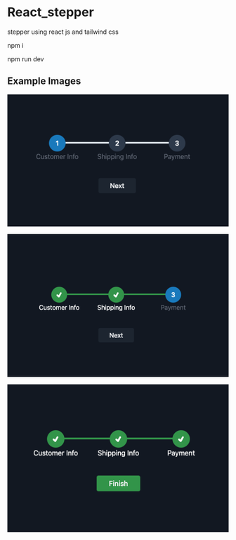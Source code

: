 # React_stepper
stepper using react js and tailwind css

npm i 

npm run dev

## Example Images

![](./assets/one.png)

![](./assets/two.png)

![](./assets/final.png)
